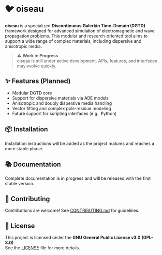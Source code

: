 # 🐦 oiseau

**oiseau** is a specialized **Discontinuous Galerkin Time-Domain (DGTD)**
framework designed for advanced simulation of electromagnetic and wave
propagation problems. This modular and research-oriented tool aims to support a
wide range of complex materials, including dispersive and anisotropic media.

> ⚠️ **Work in Progress**  
> oiseau is still under active development. APIs, features, and interfaces may evolve quickly.

## ✨ Features (Planned)

- Modular DGTD core
- Support for dispersive materials via ADE models
- Anisotropic and doubly dispersive media handling
- Vector fitting and complex pole-residue modeling
- Future support for scripting interfaces (e.g., Python)

## 📦 Installation

Installation instructions will be added as the project matures and reaches a more stable phase.

## 📚 Documentation

Complete documentation is in progress and will be released with the first stable version.

## 🤝 Contributing

Contributions are welcome! See [CONTRIBUTING.md](CONTRIBUTING.md) for guidelines.

## 🧪 License

This project is licensed under the **GNU General Public License v3.0 (GPL-3.0)**.  
See the [LICENSE](LICENSE) file for more details.
